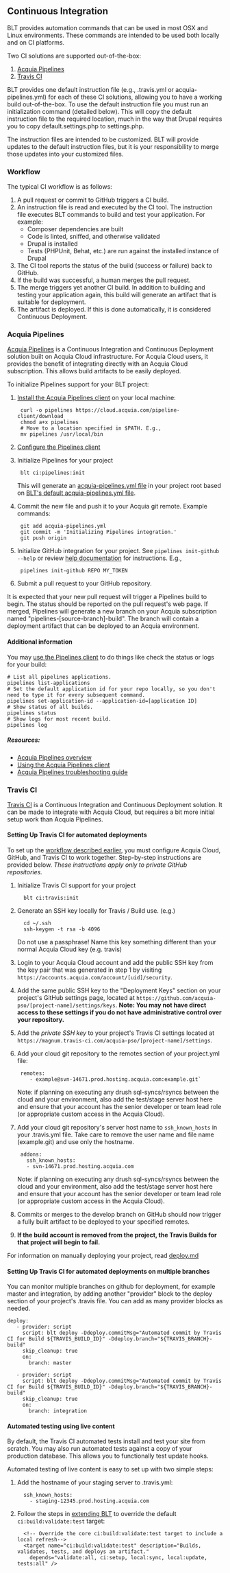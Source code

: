 ## Continuous Integration

BLT provides automation commands that can be used in most OSX and Linux environments. These commands are intended to be used both locally and on CI platforms.

Two CI solutions are supported out-of-the-box:

1. [Acquia Pipelines](#acquia-pipelines)
1. [Travis CI](#travis-ci)

BLT provides one default instruction file (e.g., .travis.yml or acquia-pipelines.yml) for each of these CI solutions, allowing you to have a working build out-of-the-box. To use the default instruction file you must run an initialization command (detailed below). This will copy the default instruction file to the required location, much in the way that Drupal requires you to copy default.settings.php to settings.php.
 
The instruction files are intended to be customized. BLT will provide updates to the default instruction files, but it is your responsibility to merge those updates into your customized files.

### Workflow

The typical CI workflow is as follows:

1. A pull request or commit to GitHub triggers a CI build.
1. An instruction file is read and executed by the CI tool. The instruction file executes BLT commands to build and test your application. For example:
    - Composer dependencies are built
    - Code is linted, sniffed, and otherwise validated
    - Drupal is installed
    - Tests (PHPUnit, Behat, etc.) are run against the installed instance of Drupal
1. The CI tool reports the status of the build (success or failure) back to GitHub.
1. If the build was successful, a human merges the pull request.
1. The merge triggers yet another CI build. In addition to building and testing your application again, this build will generate an artifact that is suitable for deployment.
1. The artifact is deployed. If this is done automatically, it is considered Continuous Deployment.

### Acquia Pipelines

[Acquia Pipelines](https://docs.acquia.com/pipelines) is a Continuous Integration and Continuous Deployment solution built on Acquia Cloud infrastructure. For Acquia Cloud users, it provides the benefit of integrating directly with an Acquia Cloud subscription. This allows build artifacts to be easily deployed.

To initialize Pipelines support for your BLT project:

1. [Install the Acquia Pipelines client](https://docs.acquia.com/pipelines/install) on your local machine:

        curl -o pipelines https://cloud.acquia.com/pipeline-client/download
        chmod a+x pipelines
        # Move to a location specified in $PATH. E.g.,
        mv pipelines /usr/local/bin

1. [Configure the Pipelines client](https://docs.acquia.com/pipelines/install#authenticate) 
1. Initialize Pipelines for your project

        blt ci:pipelines:init
   
    This will generate an [acquia-pipelines.yml file](https://docs.acquia.com/pipelines/yaml) in your project root based on [BLT's default acquia-pipelines.yml file](https://github.com/acquia/blt/blob/8.x/scripts/pipelines/acquia-pipelines.yml).

1. Commit the new file and push it to your Acquia git remote. Example commands:

        git add acquia-pipelines.yml
        git commit -m 'Initializing Pipelines integration.'
        git push origin

1. Initialize GitHub integration for your project. See `pipelines init-github --help` or review [help documentation](https://docs.acquia.com/pipelines/github) for instructions. E.g.,

        pipelines init-github REPO MY_TOKEN

1. Submit a pull request to your GitHub repository.

It is expected that your new pull request will trigger a Pipelines build to begin. The status should be reported on the pull request's web page. If merged, Pipelines will generate a new branch on your Acquia subscription named "pipelines-[source-branch]-build". The branch will contain a deployment artifact that can be deployed to an Acquia environment.

#### Additional information

You may [use the Pipelines client](https://docs.acquia.com/pipelines/client) to do things like check the status or logs for your build:

    # List all pipelines applications.
    pipelines list-applications
    # Set the default application id for your repo locally, so you don't need to type it for every subsequent command.
    pipelines set-application-id --application-id=[application ID]
    # Show status of all builds.
    pipelines status
    # Show logs for most recent build.
    pipelines log

##### Resources:

* [Acquia Pipelines overview](https://docs.acquia.com/pipelines)
* [Using the Acquia Pipelines client](https://docs.acquia.com/pipelines/client)
* [Acquia Pipelines troubleshooting guide](https://docs.acquia.com/pipelines/troubleshooting)

### Travis CI

[Travis CI](https://travis-ci.org/) is a Continuous Integration and Continuous Deployment solution. It can be made to integrate with Acquia Cloud, but requires a bit more initial setup work than Acquia Pipelines.

#### Setting Up Travis CI for automated deployments

To set up the [workflow described earlier](#workflow), you must configure Acquia Cloud, GitHub, and Travis CI to work together. Step-by-step instructions are provided below. _These instructions apply only to private GitHub repositories._

1. Initialize Travis CI support for your project

         blt ci:travis:init

1. Generate an SSH key locally for Travis / Build use. (e.g.)

         cd ~/.ssh
         ssh-keygen -t rsa -b 4096

    Do not use a passphrase!
    Name this key something different than your normal Acquia Cloud key (e.g. travis)

1. Login to your Acquia Cloud account and add the public SSH key from the key pair that was generated in step 1 by visiting `https://accounts.acquia.com/account/[uid]/security`.
1. Add the same public SSH key to the "Deployment Keys" section on your project's GitHub settings page, located at `https://github.com/acquia-pso/[project-name]/settings/keys`. **Note: You may not have direct access to these settings if you do not have administrative control over your repository.**
1. Add the _private SSH key_ to your project's Travis CI settings located at `https://magnum.travis-ci.com/acquia-pso/[project-name]/settings`.
1. Add your cloud git repository to the remotes section of your project.yml file:

        remotes:
           - example@svn-14671.prod.hosting.acquia.com:example.git`

    Note: if planning on executing any drush sql-syncs/rsyncs between the cloud and your environment, also add the test/stage server host here and ensure that your account has the senior developer or team lead role (or appropriate custom access in the Acquia Cloud).

1. Add your cloud git repository's server host name to `ssh_known_hosts` in your .travis.yml file. Take care to remove the user name and file name (example.git) and use only the hostname.

        addons:
          ssh_known_hosts:
          - svn-14671.prod.hosting.acquia.com
   
    Note: if planning on executing any drush sql-syncs/rsyncs between the cloud and your environment, also add the test/stage server host here and ensure that your account has the senior developer or team lead role (or appropriate custom access in the Acquia Cloud).

1. Commits or merges to the develop branch on GitHub should now trigger a fully built artifact to be deployed to your specified remotes.
1. **If the build account is removed from the project, the Travis Builds for that project will begin to fail.**

For information on manually deploying your project, read [deploy.md](deploy.md)

#### Setting Up Travis CI for automated deployments on multiple branches

You can monitor multiple branches on github for deployment, for example master and integration, by adding another "provider" block to the deploy section of your project's .travis file. You can add as many provider blocks as needed.

````
deploy:
   - provider: script
     script: blt deploy -Ddeploy.commitMsg="Automated commit by Travis CI for Build ${TRAVIS_BUILD_ID}" -Ddeploy.branch="${TRAVIS_BRANCH}-build"
     skip_cleanup: true
     on:
       branch: master

   - provider: script
     script: blt deploy -Ddeploy.commitMsg="Automated commit by Travis CI for Build ${TRAVIS_BUILD_ID}" -Ddeploy.branch="${TRAVIS_BRANCH}-build"
     skip_cleanup: true
     on:
       branch: integration
````


#### Automated testing using live content

By default, the Travis CI automated tests install and test your site from scratch. You may also run automated tests against a copy of your production database. This allows you to functionally test update hooks.

Automated testing of live content is easy to set up with two simple steps:

1. Add the hostname of your staging server to .travis.yml:

         ssh_known_hosts:
           - staging-12345.prod.hosting.acquia.com

2. Follow the steps in [extending BLT](extending-blt.md) to override the default `ci:build:validate:test` target:

         <!-- Override the core ci:build:validate:test target to include a local refresh-->
         <target name="ci:build:validate:test" description="Builds, validates, tests, and deploys an artifact."
           depends="validate:all, ci:setup, local:sync, local:update, tests:all" />
